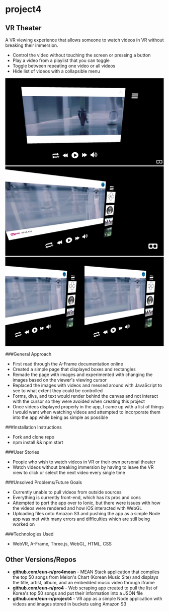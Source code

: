 # project4

VR Theater
-------------
A VR viewing experience that allows someone to watch videos in VR without breaking their immersion.

* Control the video without touching the screen or pressing a button
* Play a video from a playlist that you can toggle
* Toggle between repeating one video or all videos
* Hide list of videos with a collapsible menu

![Alt text](screenshot.png "Screenshot")
![Alt text](mobilescreen.jpg?raw=true "Mobile")
![Alt text](mobilescreen1.jpg?raw=true "Mobile1")

###General Approach
 * First read through the A-Frame documentation online
 * Created a simple page that displayed boxes and rectangles
 * Remade the page with images and experimented with changing the images based on the viewer's viewing cursor
 * Replaced the images with videos and messed around with JavaScript to see to what extent they could be controlled
 * Forms, divs, and text would render behind the canvas and not interact with the cursor so they were avoided when creating this project
 * Once videos displayed properly in the app, I came up with a list of things I would want when watching videos and attempted to incorporate them into the app while being as simple as possible

###Installation Instructions
* Fork and clone repo
* npm install && npm start

###User Stories
* People who wish to watch videos in VR or their own personal theater
* Watch videos without breaking immersion by having to leave the VR view to click or select the next video every single time


###Unsolved Problems/Future Goals
* Currently unable to pull videos from outside sources
* Everything is currently front-end, which has its pros and cons
* Attempted to port the app over to Ionic, but there were issues with how the videos were rendered and how iOS interacted with WebGL
* Uploading files onto Amazon S3 and pushing the app as a simple Node app was met with many errors and difficulties which are still being worked on

###Technologies Used
 * WebVR, A-Frame, Three.js, WebGL, HTML, CSS

Other Versions/Repos
---------
* **github.com/eun-n/pro4mean** - MEAN Stack application that compiles the top 50 songs from Melon's Chart (Korean Music Site) and displays the title, artist, album, and an embedded music video through iframe
* **github.com/eun-n/pro4** - Web scraping app created to pull the list of Korea's top 50 songs and put their information into a JSON file
* **github.com/eun-n/project4** - VR app as a simple Node application with videos and images stored in buckets using Amazon S3
